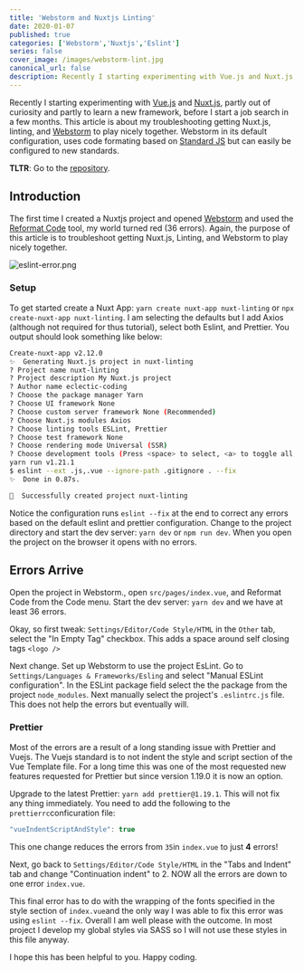 ```yaml
---
title: 'Webstorm and Nuxtjs Linting'
date: 2020-01-07
published: true
categories: ['Webstorm','Nuxtjs','Eslint']
series: false
cover_image: /images/webstorm-lint.jpg
canonical_url: false
description: Recently I starting experimenting with Vue.js and Nuxt.js, partly out of curiosity and partly to learn a new framework, before I start a job search in a few months. This article is about my troubleshooting getting Nuxt.js, Linting, and Webstorm to play nicely together.
---
```

Recently I starting experimenting with [Vue.js](https://vuejs.org/) and [Nuxt.js](https://nuxtjs.org/), partly out of curiosity and partly to learn a new framework, before I start a job search in a few months. This article is about my troubleshooting getting Nuxt.js, linting, and [Webstorm](https://www.jetbrains.com/webstorm/) to play nicely together. Webstorm in its default configuration, uses code formating based on [Standard JS](https://standardjs.com/) but can easily be configured to new standards.

**TLTR**: Go to the [repository](https://github.com/eclectic-coding/nuxt-linting).

## Introduction
The first time I created a Nuxtjs project and opened [Webstorm]() and used the [Reformat Code](https://www.jetbrains.com/help/webstorm/reformat-file-dialog.html) tool, my world turned red (36 errors). Again, the purpose of this article is to troubleshoot getting Nuxt.js, Linting, and Webstorm to play nicely together.

![eslint-error.png](./images/eslint-error.png)

### Setup
To get started create a Nuxt App: `yarn create nuxt-app nuxt-linting` or `npx create-nuxt-app nuxt-linting`. I am selecting the defaults but I add Axios (although not required for thus tutorial), select both Eslint, and Prettier. You output should look something like below:

```bash
Create-nuxt-app v2.12.0
✨  Generating Nuxt.js project in nuxt-linting
? Project name nuxt-linting
? Project description My Nuxt.js project
? Author name eclectic-coding
? Choose the package manager Yarn
? Choose UI framework None
? Choose custom server framework None (Recommended)
? Choose Nuxt.js modules Axios
? Choose linting tools ESLint, Prettier
? Choose test framework None
? Choose rendering mode Universal (SSR)
? Choose development tools (Press <space> to select, <a> to toggle all, <i> to invert selection)
yarn run v1.21.1
$ eslint --ext .js,.vue --ignore-path .gitignore . --fix
✨  Done in 0.87s.

🎉  Successfully created project nuxt-linting
```
Notice the configuration runs `eslint --fix` at the end to correct any errors based on the default eslint and prettier configuration. Change to the project directory and start the dev server: `yarn dev` or `npm run dev`. When you open the project on the browser it opens with no errors.

## Errors Arrive

Open the project in Webstorm., open `src/pages/index.vue`, and Reformat Code from the Code menu. Start the dev server: `yarn dev` and we have at least 36 errors.

Okay, so first tweak: `Settings/Editor/Code Style/HTML` in the `Other` tab, select the "In Empty Tag" checkbox. This adds a space around self closing tags `<logo />`

Next change. Set up Webstorm to use the project EsLint. Go to `Settings/Languages & Frameworks/Esling` and select "Manual ESLint configuration". In the ESLint package field select the the package from the project `node_modules`. Next manually select the project's `.eslintrc.js` file. This does not help the errors but eventually will.

### Prettier

Most of the errors are a result of a long standing issue with Prettier and Vuejs. The Vuejs standard is to not indent the style and script section of the Vue Template file. For a long time this was one of the most requested new features requested for Prettier but since version 1.19.0 it is now an option.

Upgrade to the latest Prettier: `yarn add prettier@1.19.1`. This will not fix any thing immediately. You need to add the following to the `prettierrc`conficuration file:

```javascript
"vueIndentScriptAndStyle": true
```

This one change reduces the errors from `35`in `index.vue` to just **4** errors!

Next, go back to `Settings/Editor/Code Style/HTML` in the "Tabs and Indent" tab and change "Continuation indent" to 2. NOW all the errors are down to one error `index.vue`.

This final error has to do with the wrapping of the fonts specified in the style section of `index.vue`and the only way I was able to fix this error was using `eslint --fix`. Overall I am well please with the outcome. In most project I develop my global styles via SASS so I will not use these styles in this file anyway.

I hope this has been helpful to you. Happy coding.
